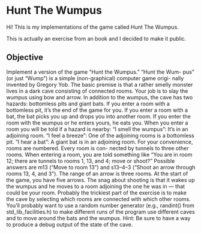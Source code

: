 # Hunt The Wumpus

Hi! This is my implementations of the game called Hunt The Wumpus.

This is actually an exercise from an book and I decided to make it public.

## Objective

Implement a version of the game “Hunt the Wumpus.” “Hunt the Wum-
pus” (or just “Wump”) is a simple (non-graphical) computer game origi-
nally invented by Gregory Yob. The basic premise is that a rather smelly
monster lives in a dark cave consisting of connected rooms. Your job is to
slay the wumpus using bow and arrow. In addition to the wumpus, the
cave has two hazards: bottomless pits and giant bats. If you enter a room
with a bottomless pit, it’s the end of the game for you. If you enter a room
with a bat, the bat picks you up and drops you into another room. If you
enter the room with the wumpus or he enters yours, he eats you. When
you enter a room you will be told if a hazard is nearby:
“I smell the wumpus”: It’s in an adjoining room.
“I feel a breeze”: One of the adjoining rooms is a bottomless pit.
“I hear a bat”: A giant bat is in an adjoining room.
For your convenience, rooms are numbered. Every room is con-
nected by tunnels to three other rooms. When entering a room, you are
told something like “You are in room 12; there are tunnels to rooms 1, 13,
and 4; move or shoot?” Possible answers are m13 (“Move to room 13”)
and s13–4–3 (“Shoot an arrow through rooms 13, 4, and 3”). The range
of an arrow is three rooms. At the start of the game, you have five arrows.
The snag about shooting is that it wakes up the wumpus and he moves to
a room adjoining the one he was in — that could be your room.
Probably the trickiest part of the exercise is to make the cave by
selecting which rooms are connected with which other rooms. You’ll
probably want to use a random number generator (e.g., randint() from
std_lib_facilities.h) to make different runs of the program use different
caves and to move around the bats and the wumpus. Hint: Be sure to
have a way to produce a debug output of the state of the cave.
